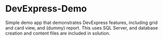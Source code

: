 DevExpress-Demo
===============

Simple demo app that demonstrates DevExpress features, including grid and card view, and (dummy) report. This uses SQL Server, and database creation and content files are included in solution.